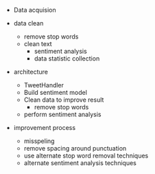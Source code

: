 - Data acquision 
- data clean
    - remove stop words
    - clean text
        - sentiment analysis
        - data statistic collection 
        


- architecture 
    - TweetHandler 
    - Build sentiment model
    - Clean data to improve result 
        - remove stop words 
    - perform sentiment analysis 
    




- improvement process 
    - misspeling
    - remove spacing around punctuation
    - use alternate stop word removal techniques 
    - alternate sentiment analysis techniques 